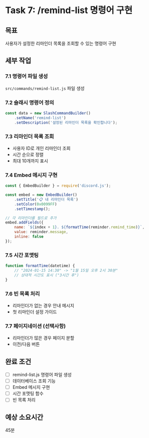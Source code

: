 # Task 7: /remind-list 명령어 구현

## 목표
사용자가 설정한 리마인더 목록을 조회할 수 있는 명령어 구현

## 세부 작업

### 7.1 명령어 파일 생성
`src/commands/remind-list.js` 파일 생성

### 7.2 슬래시 명령어 정의
```javascript
const data = new SlashCommandBuilder()
    .setName('remind-list')
    .setDescription('설정된 리마인더 목록을 확인합니다');
```

### 7.3 리마인더 목록 조회
- 사용자 ID로 개인 리마인더 조회
- 시간 순으로 정렬
- 최대 10개까지 표시

### 7.4 Embed 메시지 구현
```javascript
const { EmbedBuilder } = require('discord.js');

const embed = new EmbedBuilder()
    .setTitle('📋 내 리마인더 목록')
    .setColor(0x0099FF)
    .setTimestamp();

// 각 리마인더를 필드로 추가
embed.addFields({
    name: `${index + 1}. ${formatTime(reminder.remind_time)}`,
    value: reminder.message,
    inline: false
});
```

### 7.5 시간 포맷팅
```javascript
function formatTime(datetime) {
    // "2024-01-15 14:30" -> "1월 15일 오후 2시 30분"
    // 상대적 시간도 표시 ("3시간 후")
}
```

### 7.6 빈 목록 처리
- 리마인더가 없는 경우 안내 메시지
- 첫 리마인더 설정 가이드

### 7.7 페이지네이션 (선택사항)
- 리마인더가 많은 경우 페이지 분할
- 이전/다음 버튼

## 완료 조건
- [ ] remind-list.js 명령어 파일 생성
- [ ] 데이터베이스 조회 기능
- [ ] Embed 메시지 구현
- [ ] 시간 포맷팅 함수
- [ ] 빈 목록 처리

## 예상 소요시간
45분